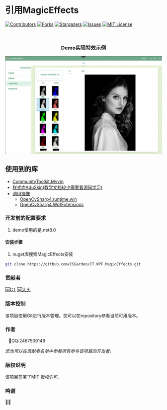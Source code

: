 ﻿# 引用MagicEffects

<!-- PROJECT SHIELDS -->
[![Contributors][contributors-shield]][contributors-url]
[![Forks][forks-shield]][forks-url]
[![Stargazers][stars-shield]][stars-url]
[![Issues][issues-shield]][issues-url]
[![MIT License][license-shield]][license-url]

<!-- PROJECT LOGO -->
<br />
  <h3 align="center">Demo实现特效示例</h3>
<p align="center">
  <a href="https://github.com/CSGarden/CT.WPF.MagicEffects">
     <img  src="ex.png" alt="Logo">
  </a>
</p>

 
## 使用到的库

- [CommunityToolkit.Mvvm](https://github.com/CommunityToolkit/dotnet)
- [样式库AduSkin(教学文档较少需要看源码学习)](https://github.com/aduskin/AduSkin)
- [调用摄像](#) 
    - [OpenCvSharp4.runtime.win](https://github.com/shimat/opencvsharp) 
    - [OpenCvSharp4.WpfExtensions](https://github.com/shimat/opencvsharp)

### 开发前的配置要求

1. demo使用的是.net8.0

#### **安装步骤**

1. nuget库搜索MagicEffects安装


```sh
git clone https://github.com/CSGarden/CT.WPF.MagicEffects.git
```


### 贡献者
   [🆔CT](https://github.com/CSGarden)
   [🆔大头](https://github.com/BigHeadDev)

### 版本控制

该项目使用Git进行版本管理。您可以在repository参看当前可用版本。

### 作者
&ensp; 📱QQ:2467509148    

 *您也可以在贡献者名单中参看所有参与该项目的开发者。*

### 版权说明

该项目签署了MIT 授权许可.

### 鸣谢
📸📱

<!-- links -->
[your-project-path]:shaojintian/Best_README_template
[contributors-shield]: https://img.shields.io/github/contributors/shaojintian/Best_README_template.svg?style=flat-square
[contributors-url]:https://github.com/CSGarden/CT.WPF.MagicEffects/pulse
[forks-shield]: https://img.shields.io/github/forks/shaojintian/Best_README_template.svg?style=flat-square
[forks-url]: https://github.com/CSGarden/CT.WPF.MagicEffects/forks
[stars-shield]: https://img.shields.io/github/stars/shaojintian/Best_README_template.svg?style=flat-square
[stars-url]: https://github.com/CSGarden/CT.WPF.MagicEffects/stargazers
[issues-shield]: https://img.shields.io/github/issues/shaojintian/Best_README_template.svg?style=flat-square
[issues-url]: https://img.shields.io/github/issues/shaojintian/Best_README_template.svg
[license-shield]: https://img.shields.io/github/license/shaojintian/Best_README_template.svg?style=flat-square
[license-url]: https://github.com/CSGarden/CT.WPF.MagicEffects